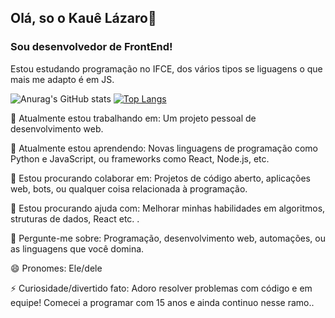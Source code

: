 ## Olá, so o Kauê Lázaro👋
### Sou desenvolvedor de FrontEnd!

Estou estudando programação no IFCE, dos vários tipos se liguagens o que mais me adapto é em JS.

![Anurag's GitHub stats](https://github-readme-stats.vercel.app/api?username=Klzbug&show_icons=true&theme=radical)
[![Top Langs](https://github-readme-stats.vercel.app/api/top-langs/?username=Klzbug&layout=compact&theme=radical)](https://github.com/anuraghazra/github-readme-stats)

🔭 Atualmente estou trabalhando em:
Um projeto pessoal de desenvolvimento web.

🌱 Atualmente estou aprendendo:
Novas linguagens de programação como Python e JavaScript, ou frameworks como React, Node.js, etc.

👯 Estou procurando colaborar em:
Projetos de código aberto, aplicações web, bots, ou qualquer coisa relacionada à programação.

🤔 Estou procurando ajuda com:
Melhorar minhas habilidades em algoritmos, struturas de dados, React etc. .

💬 Pergunte-me sobre:
Programação, desenvolvimento web, automações, ou as linguagens que você domina.

😄 Pronomes:
Ele/dele

⚡ Curiosidade/divertido fato:
Adoro resolver problemas com código e em equipe! Comecei a programar com 15 anos e ainda continuo nesse ramo..


